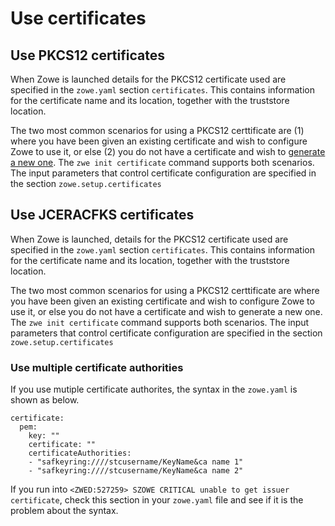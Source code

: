 # Use certificates

## Use PKCS12 certificates

When Zowe is launched details for the PKCS12 certificate used are specified in the `zowe.yaml` section `certificates`. This contains information for the certificate name and its location, together with the truststore location.

The two most common scenarios for using a PKCS12 certtificate are (1) where you have been given an existing certificate and wish to configure Zowe to use it, or else (2) you do not have a certificate and wish to [generate a new one](./generate-certificates.md). The `zwe init certificate` command supports both scenarios. The input parameters that control certificate configuration are specified in the section `zowe.setup.certificates`

## Use JCERACFKS certificates

When Zowe is launched, details for the PKCS12 certificate used are specified in the `zowe.yaml` section `certificates`.  This contains information for the certificate name and its location, together with the truststore location.  

The two most common scenarios for using a PKCS12 certtificate are where you have been given an existing certificate and wish to configure Zowe to use it, or else you do not have a certificate and wish to generate a new one.  The `zwe init certificate` command supports both scenarios.  The input parameters that control certificate configuration
are specified in the section `zowe.setup.certificates`

### Use multiple certificate authorities

If you use mutiple certificate authorites, the syntax in the `zowe.yaml` is shown as below.

```
certificate:
  pem:                                                                           
    key: ""                                                                      
    certificate: ""                                                              
    certificateAuthorities:                                                      
    - "safkeyring:////stcusername/KeyName&ca name 1"        
    - "safkeyring:////stcusername/KeyName&ca name 2"
```
If you run into `<ZWED:527259> SZOWE CRITICAL unable to get issuer certificate`, check this section in your `zowe.yaml` file and see if it is the problem about the syntax.